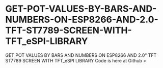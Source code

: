 # GET-POT-VALUES-BY-BARS-AND-NUMBERS-ON-ESP8266-AND-2.0-TFT-ST7789-SCREEN-WITH-TFT_eSPI-LIBRARY
GET POT VALUES BY BARS AND NUMBERS ON ESP8266 AND 2.0" TFT ST7789 SCREEN WITH TFT_eSPI LIBRARY Code is here at Github > 

